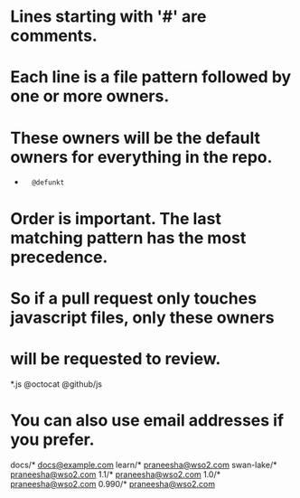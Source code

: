 # Lines starting with '#' are comments.
# Each line is a file pattern followed by one or more owners.

# These owners will be the default owners for everything in the repo.
*       @defunkt

# Order is important. The last matching pattern has the most precedence.
# So if a pull request only touches javascript files, only these owners
# will be requested to review.
*.js    @octocat @github/js

# You can also use email addresses if you prefer.
docs/*  docs@example.com
learn/* praneesha@wso2.com
swan-lake/* praneesha@wso2.com
1.1/* praneesha@wso2.com
1.0/* praneesha@wso2.com
0.990/* praneesha@wso2.com
